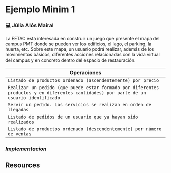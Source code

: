 
# Ejemplo Minim 1
### 💻 Júlia Alós Mairal
La EETAC está interesada en construir un juego que presente el mapa del campus PMT donde se pueden ver los edificios, el lago, el parking, la huerta,
etc. Sobre este mapa, un usuario podrá realizar, además de los movimientos básicos, diferentes acciones relacionadas con la vida virtual del campus y en
concreto dentro del espacio de restauración.

| Operaciones                                                       | 
| ------------------------------------------------------------ | 
| `Listado de productos ordenado (ascendentemente) por precio` | 
| `Realizar un pedido (que puede estar formado por diferentes productos y en diferentes cantidades) por parte de un usuario identificado` | 
| `Servir un pedido. Los servicios se realizan en orden de llegadas` | 
| `Listado de pedidos de un usuario que ya hayan sido realizados` | 
| `Listado de productos ordenado (descendentemente) por número de ventas` | 

### *Implementacion*

## Resources




<!-- ALL-CONTRIBUTORS-LIST:START - Do not remove or modify this section -->
<!-- prettier-ignore-start -->
<!-- markdownlint-disable -->
